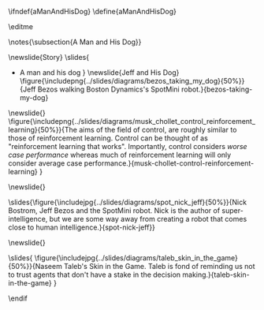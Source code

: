 \ifndef{aManAndHisDog}
\define{aManAndHisDog}

\editme

\notes{\subsection{A Man and His Dog}}

\newslide{Story}
\slides{
* A man and his dog
}
\newslide{Jeff and His Dog}
\figure{\includepng{../slides/diagrams/bezos_taking_my_dog}{50%}}{Jeff Bezos walking Boston Dynamics's SpotMini robot.}{bezos-taking-my-dog}

\newslide{}
\figure{\includepng{../slides/diagrams/musk_chollet_control_reinforcement_learning}{50%}}{The aims of the field of control, are roughly similar to those of reinforcement learning. Control can be thought of as "reinforcement learning that works". Importantly, control considers *worse case performance* whereas much of reinforcement learning will only consider average case performance.}{musk-chollet-control-reinforcement-learning}
}

\newslide{}

\slides{\figure{\includejpg{../slides/diagrams/spot_nick_jeff}{50%}}{Nick Bostrom, Jeff Bezos and the SpotMini robot. Nick is the author of super-intelligence, but we are some way away from creating a robot that comes close to human intelligence.}{spot-nick-jeff}}

\newslide{}

\slides{
\figure{\includejpg{../slides/diagrams/taleb_skin_in_the_game}{50%}}{Naseem Taleb's Skin in the Game. Taleb is fond of reminding us not to trust agents that don't have a stake in the decision making.}{taleb-skin-in-the-game}
}


\endif
